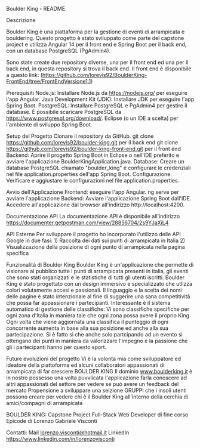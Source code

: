 Boulder King - README

Descrizione

  Boulder King è una piattaforma per la gestione di eventi di arrampicata e bouldering. Questo progetto è stato sviluppato come parte del capstone project e utilizza Angular 14 per il front end e Spring Boot per il back end, con un database PostgreSQL (PgAdmin4).
  
  Sono state create due repository diverse, una per il front end ed una per il back end, in questa repository si trova il back end. Il front end è disponibile a questo link:
   (https://github.com/lorevis92/BoulderKing-FrontEnd/tree/FrontEndVersione1.1)

Prerequisiti
  Node.js: Installare Node.js da https://nodejs.org/ per eseguire l'app Angular.
  Java Development Kit (JDK): Installare JDK per eseguire l'app Spring Boot.
  PostgreSQL: Installare PostgreSQL e PgAdmin4 per gestire il database. È possibile scaricare PostgreSQL da https://www.postgresql.org/download/.
  Eclipse (o un IDE a scelta) per l'ambiente di sviluppo Spring Boot.

Setup del Progetto
  Clonare il repository da GitHub.
      git clone  https://github.com/lorevis92/boulder-king.git per il back end
      git clone  https://github.com/lorevis92/boulder-king-front-end.git per il front end
  Backend: Aprire il progetto Spring Boot in Eclipse o nell'IDE preferito e avviare l'applicazione BoulderKingApplication.java.
  Database: Creare un database PostgreSQL chiamato "boulder_king" e configurare le credenziali nel file application.properties dell'app Spring Boot.
    Configurazione: Verificare e aggiustare le configurazioni nel file application.properties.
    
Avvio dell'Applicazione
    Frontend: eseguire l'app Angular.
      ng serve per avviare l'applicazione
    Backend: Avviare l'applicazione Spring Boot dall'IDE.
    Accedere all'applicazione dal browser all'indirizzo http://localhost:4200.

Documentazione API
  La documentazione API è disponibile all'indirizzo https://documenter.getpostman.com/view/28856704/2s9YJaXiL4

API Esterne
  Per sviluppare il progetto ho incorporato l'utilizzo delle API Google in due fasi:
      1) Raccolta dei dati sui punti di arrampicata in Italia
      2) Visualizzazione della posizione di ogni punto di arrampicata nella pagina specifica

Funzionalità di Boulder King
  Boulder King è un'applicazione che permette di visionare al pubblico tutte i punti di arrampicata presenti in italia, gli eventi che sono stati organizzati e le statistiche di tutti gli utenti iscritti.
  Boulder King è stato progettato con un design immersivo e specializzato che utlizza colori volutamente accesi e passionali. Il linguaggio e la scelta dei nomi delle pagine è stato intenzionale al fine di suggerire una sana competitività che possa far appassionare i partecipanti.
  Interessante è il sistema automatico di gestione delle classifiche:
    Vi sono classifiche specifiche per ogni zona d'Italia in maniera tale che ogni zona possa avere il proprio King
    Ogni volta che viene aggiornata una classifica il punteggio di ogni concorrente aumenta in base alla sua posizione ed anche alla sua partecipazione. Si è fatto si che anche solo partcipando ad un evento si ottengano dei punti in maniera da valorizzare l'impegno e la passione che gli i partecipanti hanno per questo sport.

Future evoluzioni del progetto
  Vi è la volonta mia come sviluppatore ed ideatore della piattoforma ed alcuni collaboratori appassionati di arrampicata di far crescere BOULDER KING
  Il dominio www.boulderking.it è in nostro possesso una volta puvvlicata l'applicazione farla conoscere ad altri appassionati del settore per vedere se può avere un feedback del mercato
  Propensione a sviluppare una seizione GRUPPI che i insoli utenti possono creare per vedere chi è il Boulder King all'interno della cerchia di amici/compagni di arrampicata
  
BOULDER KING: Capstone Project Full-Stack Web Developer di fine corso Epicode di Lorenzo Gabriele Visconti

Contatti:
  Mail lorenzo.visconti@hotmail.it
  LinkedIn https://www.linkedin.com/in/lorenzovisconti
